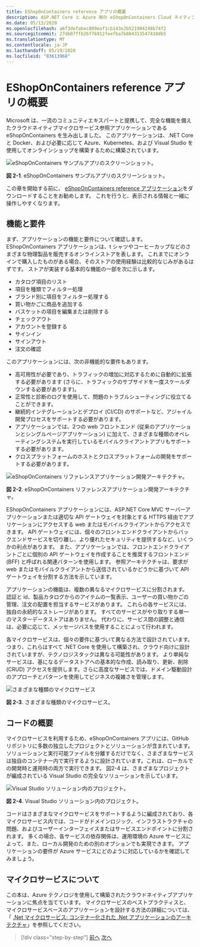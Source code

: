 ```yaml
---
title: EShopOnContainers reference アプリの概要
description: ASP.NET Core と Azure 用の eShopOnContainers Cloud ネイティブマイクロサービスリファレンスアプリの概要。
ms.date: 05/13/2020
ms.openlocfilehash: a6f3defabec809eaf1cb143e2b521904248b74f2
ms.sourcegitcommit: 27db07ffb26f76912feefba7b884313547410db5
ms.translationtype: MT
ms.contentlocale: ja-JP
ms.lasthandoff: 05/19/2020
ms.locfileid: "83613968"
---
```

# <a name="introducing-eshoponcontainers-reference-app"></a>EShopOnContainers reference アプリの概要

Microsoft は、一流のコミュニティエキスパートと提携して、完全な機能を備えたクラウドネイティブマイクロサービス参照アプリケーションである eShopOnContainers を生み出しました。 このアプリケーションは、.NET Core と Docker、および必要に応じて Azure、Kubernetes、および Visual Studio を使用してオンラインショップを構築するために構築されています。

![eShopOnContainers サンプルアプリのスクリーンショット。](./media/eshoponcontainers-sample-app-screenshot.png)

**図 2-1**. eShopOnContainers サンプルアプリのスクリーンショット。

この章を開始する前に、 [eShopOnContainers reference アプリケーション](https://github.com/dotnet-architecture/eShopOnContainers)をダウンロードすることをお勧めします。 これを行うと、表示される情報と一緒に操作しやすくなります。

## <a name="features-and-requirements"></a>機能と要件

まず、アプリケーションの機能と要件について確認します。 EShopOnContainers アプリケーションは、t シャツやコーヒーカップなどのさまざまな物理製品を販売するオンラインストアを表します。 これまでにオンラインで購入したものがある場合、そのストアの使用経験は比較的なじみがあるはずです。 ストアが実装する基本的な機能の一部を次に示します。

- カタログ項目のリスト
- 項目を種類でフィルター処理
- ブランド別に項目をフィルター処理する
- 買い物かごに商品を追加する
- バスケットの項目を編集または削除する
- チェックアウト
- アカウントを登録する
- サインイン
- サインアウト
- 注文の確認

このアプリケーションには、次の非機能的な要件もあります。

- 高可用性が必要であり、トラフィックの増加に対応するために自動的に拡張する必要があります (さらに、トラフィックのサブサイドを一度スケールダウンする必要があります)。
- 正常性と診断のログを使用して、問題のトラブルシューティングに役立てることができます。
- 継続的インテグレーションとデプロイ (CI/CD) のサポートなど、アジャイル開発プロセスをサポートする必要があります。
- アプリケーションでは、2つの web フロントエンド (従来のアプリケーションとシングルページアプリケーション) に加えて、さまざまな種類のオペレーティングシステムを実行しているモバイルクライアントアプリもサポートする必要があります。
- クロスプラットフォームのホストとクロスプラットフォームの開発をサポートする必要があります。

![eShopOnContainers リファレンスアプリケーション開発アーキテクチャ。](./media/eshoponcontainers-development-architecture.png)

**図 2-2**. eShopOnContainers リファレンスアプリケーション開発アーキテクチャ。

EShopOnContainers アプリケーションには、ASP.NET Core MVC サーバーアプリケーションまたは適切な API ゲートウェイを対象とする HTTPS 経由でアプリケーションにアクセスする web またはモバイルクライアントからアクセスできます。 API ゲートウェイには、個々のフロントエンドクライアントからバックエンドサービスを切り離し、より優れたセキュリティを提供するなど、いくつかの利点があります。 また、アプリケーションでは、フロントエンドクライアントごとに個別の API ゲートウェイを作成することを推奨するフロントエンド (BFF) と呼ばれる関連パターンを使用します。 参照アーキテクチャは、要求が web またはモバイルクライアントから送信されているかどうかに基づいて API ゲートウェイを分割する方法を示しています。

アプリケーションの機能は、複数の異なるマイクロサービスに分割されます。 認証と id、製品カタログからのアイテムの一覧表示、ユーザーの買い物かごの管理、注文の配置を担当するサービスがあります。 これらの各サービスには、独自の永続的なストレージがあります。 すべてのサービスがやり取りする単一のマスターデータストアはありません。 代わりに、サービス間の調整と通信は、必要に応じて、メッセージバスを使用することによって行われます。

各マイクロサービスは、個々の要件に基づいて異なる方法で設計されています。 つまり、これらはすべて .NET Core を使用して構築され、クラウド向けに設計されていますが、テクノロジスタックは異なる可能性があります。 より単純なサービスは、基になるデータストアへの基本的な作成、読み取り、更新、削除 (CRUD) アクセスを提供します。さらに高度なサービスでは、ドメイン駆動設計のアプローチとパターンを使用してビジネスの複雑さを管理します。

![さまざまな種類のマイクロサービス](./media/different-kinds-of-microservices.png)

**図 2-3**. さまざまな種類のマイクロサービス。

## <a name="overview-of-the-code"></a>コードの概要

マイクロサービスを利用するため、eShopOnContainers アプリには、GitHub リポジトリに多数の独立したプロジェクトとソリューションが含まれています。 ソリューションと実行可能ファイルを分離するだけでなく、さまざまなサービスは独自のコンテナー内で実行するように設計されています。これは、ローカルでの開発時と運用時の両方で実行できます。 図2-4 は、さまざまなプロジェクトが編成されている Visual Studio の完全なソリューションを示しています。

![Visual Studio ソリューション内のプロジェクト。](./media/projects-in-visual-studio-solution.png)

**図 2-4**. Visual Studio ソリューション内のプロジェクト。

コードはさまざまなマイクロサービスをサポートするように編成されており、各マイクロサービス内では、コードがドメインロジック、インフラストラクチャの問題、およびユーザーインターフェイスまたはサービスエンドポイントに分割されます。 多くの場合、各サービスの依存関係は、運用環境の Azure サービスによって、また、ローカル開発のための別のオプションでも実現できます。 アプリケーションの要件が Azure サービスにどのように対応しているかを確認してみましょう。

## <a name="understanding-microservices"></a>マイクロサービスについて

この本は、Azure テクノロジを使用して構築されたクラウドネイティブアプリケーションに焦点を当てています。 マイクロサービスのベストプラクティスと、マイクロサービスベースのアプリケーションを設計する方法の詳細については、「 [.Net マイクロサービス: コンテナー化された .Net アプリケーションのアーキテクチャ](https://dotnet.microsoft.com/download/thank-you/microservices-architecture-ebook)」を参照してください。

>[!div class="step-by-step"]
>[前へ](candidate-apps.md)
>[次へ](map-eshoponcontainers-azure-services.md)
